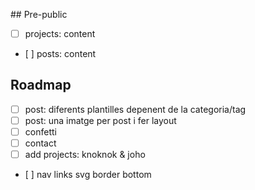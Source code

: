 ## Pre-public
- [ ] projects: content
- [ ] posts: content

## Roadmap
- [ ] post: diferents plantilles depenent de la categoria/tag
- [ ] post: una imatge per post i fer layout
- [ ] confetti
- [ ] contact
- [ ] add projects: knoknok & joho
- [ ] nav links svg border bottom
